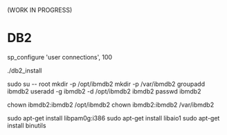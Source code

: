 <!--

    Copyright 2017 Goldman Sachs.
    Licensed under the Apache License, Version 2.0 (the "License");
    you may not use this file except in compliance with the License.
    You may obtain a copy of the License at

        http://www.apache.org/licenses/LICENSE-2.0

    Unless required by applicable law or agreed to in writing,
    software distributed under the License is distributed on an
    "AS IS" BASIS, WITHOUT WARRANTIES OR CONDITIONS OF ANY
    KIND, either express or implied.  See the License for the
    specific language governing permissions and limitations
    under the License.

-->

(WORK IN PROGRESS)


# DB2


sp_configure 'user connections', 100



./db2_install


sudo su -- root
mkdir -p /opt/ibmdb2
mkdir -p /var/ibmdb2
groupadd ibmdb2
useradd -g ibmdb2 -d /opt/ibmdb2 ibmdb2
passwd ibmdb2

chown ibmdb2:ibmdb2 /opt/ibmdb2
chown ibmdb2:ibmdb2 /var/ibmdb2



sudo apt-get install libpam0g:i386
sudo apt-get install libaio1
sudo apt-get install binutils